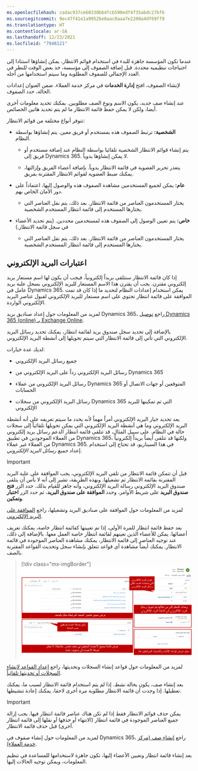 ```yaml
---
ms.openlocfilehash: cadac937ce60330b64fcb590edf4f35abdc27bf6
ms.sourcegitcommit: 9ec47f41e1a9952be8aac8aaa7e2200a4df69ff9
ms.translationtype: HT
ms.contentlocale: ar-SA
ms.lasthandoff: 12/23/2021
ms.locfileid: "7946121"
---
```

عندما تكون المؤسسة جاهزة للبدء في استخدام قوائم الانتظار، يمكن إنشاؤها استنادا إلى احتياجات تنظيمية محددة. قبل إضافة الصفوف إلى مؤسسة، خذ بعض الوقت للنظر في العدد الإجمالي للصفوف المطلوبة وما سيتم استخدامها من أجله.

لإنشاء الصفوف، افتح **إدارة الخدمات** في مركز خدمة العملاء. ضمن العنوان إعدادات الحالة، حدد الصفوف.

عند إنشاء صف جديد، يكون الاسم ونوع الصف مطلوبين. يمكنك تحديد معلومات أخرى أيضا، ولكن لا يمكن حفظ قائمة الانتظار ما لم يتم تحديد هاتين الخصائص.

تتوفر أنواع مختلفة من قوائم الانتظار:

-   **الشخصية:** ترتبط الصفوف هذه بمستخدم أو فريق معين. يتم إنشاؤها بواسطة النظام.

    -   يتم إنشاء قوائم الانتظار الشخصية تلقائيا بواسطة النظام عند إضافة مستخدم أو فريق إلى Dynamics 365. لا يمكن إنشاؤها يدوياً.

    -   يتعذر تحرير العضوية في قائمة الانتظار يدوياً. بإضافة أعضاء الفريق وإزالتها، يمكنك ضبط العضوية لقوائم الانتظار المقترنة بفريق.

-   **عام:** يمكن لجميع المستخدمين مشاهدة الصفوف هذه والوصول إليها، اعتماداً على دور الأمان الخاص بهم.

    -   يختار المستخدمون العناصر من قائمة الانتظار. بعد ذلك، يتم نقل العناصر التي يختارها المستخدم إلى قائمة انتظار المستخدم الشخصية.

-   **خاص:** يتم تعيين الوصول إلى الصفوف هذه لمستخدمين محددين. (يتم تحديد الأعضاء في سجل قائمة الانتظار.)

    -   يختار المستخدمون العناصر من قائمة الانتظار. بعد ذلك، يتم نقل العناصر التي يختارها المستخدم إلى قائمة انتظار المستخدم الشخصية.

## <a name="email-considerations"></a>اعتبارات البريد الإلكتروني

إذا كان قائمة الانتظار ستتلقى بريداً إلكترونياً، فيجب أن يكون لها اسم مستعار بريد إلكتروني مقترن. يجب أن يقترن هذا الاسم المستعار للبريد الإلكتروني بسجل علبة بريد عامل في Dynamics 365. يمكن استخدام إعدادات النظام لتحديد ما إذا كان قد تمت الموافقة على قائمة انتظار تحتوي على اسم مستعار للبريد الإلكتروني لقبول عناصر البريد الإلكتروني الواردة.

لمزيد من المعلومات حول إعداد صناديق بريد Dynamics 365، راجع [توصيل Dynamics 365 (online) بـ Exchange Online](/dynamics365/customer-engagement/admin/connect-exchange-online/?azure-portal=true).

بالإضافة إلى تحديد سجل صندوق بريد لقائمة انتظار، يمكنك تحديد رسائل البريد الإلكتروني التي تأتي إلى قائمة الانتظار التي سيتم تحويلها إلى أنشطة البريد الإلكتروني.

لديك عدة خيارات:

-   جميع رسائل البريد الإلكتروني

-   رسائل البريد الإلكتروني رداً على البريد الإلكتروني من Dynamics 365

-   رسائل البريد الإلكتروني من عملاء Dynamics 365 المتوقعين أو جهات الاتصال أو الحسابات

-   رسائل البريد الإلكتروني من سجلات Dynamics 365 التي تم تمكينها للبريد الإلكتروني

يعد تحديد خيار البريد الإلكتروني أمراً مهماً لأنه يحدد ما سيتم تعريفه على أنه أنشطة البريد الإلكتروني وما هي أنشطة البريد الإلكتروني التي يمكن تحويلها تلقائياً إلى سجلات حالة في النظام. على سبيل المثال، قد تتلقى قائمة انتظار الدعم رسائل بريد إلكتروني من العملاء الموجودين في تطبيق Dynamics 365، ولكنها قد تتلقى أيضاً بريداً إلكترونياً من العملاء غير عملاء Dynamics 365. في هذا السيناريو، قد تحتاج إلى استخدام إعداد *جميع رسائل البريد الإلكتروني*.

> [!IMPORTANT]
> قبل أن تتمكن قائمة الانتظار من تلقي البريد الإلكتروني، يجب الموافقة على علبة البريد المقترنة بقائمة الانتظار ثم تشغيلها. وبهذه الطريقة، تشير إلى أنه لا بأس أن يتلقى صندوق البريد الإلكتروني رسالة البريد الإلكتروني، وأنه جاهز للقيام بذلك. حدد الزر **فتح صندوق البريد** على شريط الأوامر، وحدد **الموافقة على صندوق البريد**، ثم حدد الزر **اختبار وتمكين**.

لمزيد من المعلومات حول الموافقة على صناديق البريد وتشغيلها، راجع [الموافقة على البريد الإلكتروني](/dynamics365/customer-engagement/admin/connect-exchange-online?azure-portal=true#approve-email).

بعد حفظ قائمة انتظار للمرة الأولى، إذا تم تعيينها كقائمة انتظار خاصة، يمكنك تعريف أعضائها. يمكن للأعضاء الذين تعينهم لقائمة انتظار خاصة العمل معها. بالإضافة إلى ذلك، عند توجيه العناصر إلى قائمة الانتظار، يمكنك مشاهدة العناصر الموجودة في قائمة الانتظار. يمكنك أيضاً مشاهدة أي قواعد تتعلق بإنشاء سجل وتحديث القواعد المقترنة بالصف.

> [!div class="mx-imgBorder"]
> [![لقطة شاشة لصفحة الصف تحتوي على التفاصيل والميزات.](../media/queue-page.png)](../media/queue-page.png#lightbox)

لمزيد من المعلومات حول قواعد إنشاء السجلات وتحديثها، راجع [إعداد القواعد لإنشاء السجلات أو تحديثها تلقائياً](/dynamics365/customer-engagement/customer-service/set-up-rules-to-automatically-create-or-update-records).

بعد إنشاء صف، يكون بحالة *نشط*. إذا لم يتم استخدام قائمة الانتظار لسبب ما، يمكنك تعطيلها. إذا وجدت أن قائمة الانتظار مطلوبة مرة أخرى لاحقا، يمكنك إعادة تنشيطها.

> [!IMPORTANT]
> يمكن حذف قوائم الانتظار فقط إذا لم تكن هناك عناصر قائمة انتظار فيها. يجب إزالة جميع العناصر الموجودة في قائمة انتظار (الانتهاء أو حذفها أو نقلها إلى قائمة انتظار أخرى) قبل حذف قائمة الانتظار.

لمزيد من المعلومات حول إنشاء صفوف في Dynamics 365، راجع [إنشاء صف (مركز خدمة العملاء)](/dynamics365/customer-engagement/customer-service/set-up-queues-manage-activities-cases?azure-portal=true#create-a-queue-customer-service-hub).

بعد إنشاء قائمة انتظار وتعيين الأعضاء إليها، تكون جاهزة لاستخدامها للمساعدة في تنظيم المعلومات، ويمكن توجيه الحالات إليها.
